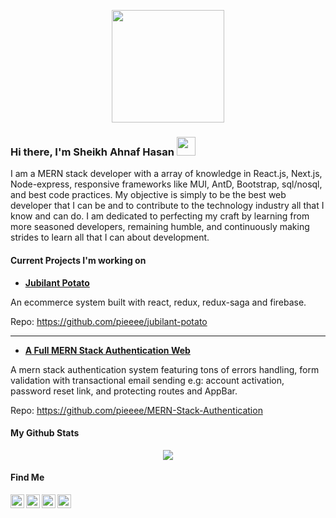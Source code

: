 <p align="center">
  <img width="180px" src="https://avatars.githubusercontent.com/u/61839084?s=400&u=b3d8d48c0ab1eb4d7ef532c6fd27d96f7143c909&v=4">
</p>


### Hi there, I'm Sheikh Ahnaf Hasan <img src="https://raw.githubusercontent.com/MartinHeinz/MartinHeinz/master/wave.gif" width="30px">

I am a MERN stack developer with a array of knowledge in React.js, Next.js, Node-express, responsive frameworks like MUI, AntD, Bootstrap, sql/nosql, and best code practices. My objective is simply to be the best web developer that I can be and to contribute to the technology industry all that I know and can do. I am dedicated to perfecting my craft by learning from more seasoned developers, remaining humble, and continuously making strides to learn all that I can about development.

#### Current Projects I'm working on

- **[Jubilant Potato](https://jubilant-tech.herokuapp.com/)**

An ecommerce system built with react, redux, redux-saga and firebase.

Repo: https://github.com/pieeee/jubilant-potato

---
- **[A Full MERN Stack Authentication Web](https://piedev.herokuapp.com/)**

A mern stack authentication system featuring tons of errors handling, form validation with transactional email sending e.g: account activation, password reset link, and protecting routes and AppBar.

Repo: https://github.com/pieeee/MERN-Stack-Authentication

#### My Github Stats

<p align="center">
  <img src="https://github-readme-stats.vercel.app/api?username=pieeee&show_icons=true&theme=dark">
</p>

#### Find Me

<p align="center">
  <a href="https://www.linkedin.com/in/sheikh-ahnaf-hasan/">
    <img align="left" alt="Nitin Prakash | LinkedIn" width="22px" src="https://cdn.jsdelivr.net/npm/simple-icons@v3/icons/linkedin.svg" />
  </a>
  <a href="https://facebook.com/aneel.23">
    <img align="left" alt="Nitin Prakash | Medium" width="22px" src="https://cdn.jsdelivr.net/npm/simple-icons@v3/icons/facebook.svg" />
  </a>
  <a href="https://www.reddit.com/user/ahnafX">
    <img align="left" alt="Nitin Prakash | Instagram" width="22px" src="https://cdn.jsdelivr.net/npm/simple-icons@v3/icons/reddit.svg" />
  </a>
  <a href="https://www.upwork.com/freelancers/~01acd40532d74d5e7d">
    <img align="left" alt="Nitin Prakash | Instagram" width="22px" src="https://cdn.jsdelivr.net/npm/simple-icons@v3/icons/upwork.svg" />
  </a>
</p>
